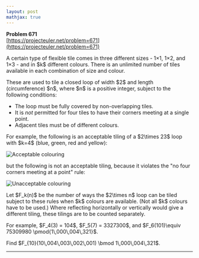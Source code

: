 ```yaml
---
layout: post
mathjax: true
---
```

**Problem 671**  
[https://projecteuler.net/problem=671](https://projecteuler.net/problem=671)

<p>A certain type of flexible tile comes in three different sizes - 1×1, 1×2, and 1×3 - and in $k$ different colours. There is an unlimited number of tiles available in each combination of size and colour.</p>

<p>These are used to tile a closed loop of width $2$ and length (circumference) $n$, where $n$ is a positive integer, subject to the following conditions:</p>
<ul>
<li>The loop must be fully covered by non-overlapping tiles.</li>
<li>It is <i>not</i> permitted for four tiles to have their corners meeting at a single point.</li>
<li>Adjacent tiles must be of different colours.</li>
</ul>

<p>For example, the following is an acceptable tiling of a $2\times 23$ loop with $k=4$ (blue, green, red and yellow):</p>

<div class="center">
<img src="https://projecteuler.net/project/images/p671_loop_acceptable.png" alt="Acceptable colouring" />
</div>

<p>but the following is not an acceptable tiling, because it violates the "no four corners meeting at a point" rule:</p>

<div class="center">
<img src="https://projecteuler.net/project/images/p671_loop_unacceptable.png" alt="Unacceptable colouring" />
</div>

<p>Let $F_k(n)$ be the number of ways the $2\times n$ loop can be tiled subject to these rules when $k$ colours are available. (Not all $k$ colours have to be used.) Where reflecting horizontally or vertically would give a different tiling, these tilings are to be counted separately.</p>

<p>For example, $F_4(3) = 104$, $F_5(7) = 3327300$, and $F_6(101)\equiv 75309980 \pmod{1\,000\,004\,321}$.</p>
<p>Find $F_{10}(10\,004\,003\,002\,001) \bmod 1\,000\,004\,321$.</p>

---
